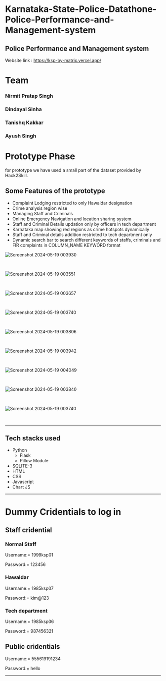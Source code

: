 # Karnataka-State-Police-Datathone-Police-Performance-and-Management-system
Police Performance and Management system
----
Website link : https://ksp-by-matrix.vercel.app/
# Team
<h3>Nirmit Pratap Singh</h3>
<h3>Dindayal Sinha</h3>
<h3>Tanishq Kakkar</h3>
<h3>Ayush Singh</h3>
<h1>Prototype Phase</h1>
for prototype we have used a small part of the dataset provided by Hack2Skill.
<h2>Some Features of the prototype</h2>
<ul>
<li>Complaint Lodging restricted to only Hawaldar designation</li>
<li>Crime analysis region wise</li>
<li>Managing Staff and Criminals</li>
<li>Online Emergency Navigation and location sharing system</li>
<li>Staff and Criminal Details updation only by officers in tech department</li>
<li>Karnataka map showing red regions as crime hotspots dynamically</li>
<li>Staff and Criminal details addition restricted to tech department only</li>
<li>Dynamic search bar to search different keywords of staffs, criminals and FIR complaints in COLUMN_NAME KEYWORD format</li></ul>

![Screenshot 2024-05-19 003930](https://github.com/Balaji-Nirmit/Karnataka-State-Police-Datathone-Police-Performance-and-Management-system/assets/132046259/560a5a88-55bf-4a11-ab6a-cf72e7cf5cb1)

<br>

![Screenshot 2024-05-19 003551](https://github.com/Balaji-Nirmit/Karnataka-State-Police-Datathone-Police-Performance-and-Management-system/assets/132046259/1f9853cc-e15d-489d-99d0-cd6f4a14dc08)

<br>

![Screenshot 2024-05-19 003657](https://github.com/Balaji-Nirmit/Karnataka-State-Police-Datathone-Police-Performance-and-Management-system/assets/132046259/1a866dcc-c4b9-42b7-8dd5-4026e433a2e3)

<br>

![Screenshot 2024-05-19 003740](https://github.com/Balaji-Nirmit/Karnataka-State-Police-Datathone-Police-Performance-and-Management-system/assets/132046259/6c079848-9a8a-4166-a1a9-1c885638aaf2)

<br>

![Screenshot 2024-05-19 003806](https://github.com/Balaji-Nirmit/Karnataka-State-Police-Datathone-Police-Performance-and-Management-system/assets/132046259/198f380e-7175-432d-8baf-82f8922ec1cf)

<br>

![Screenshot 2024-05-19 003942](https://github.com/Balaji-Nirmit/Karnataka-State-Police-Datathone-Police-Performance-and-Management-system/assets/132046259/860f4802-4a41-45a5-a287-74e05d448120)

<br>

![Screenshot 2024-05-19 004049](https://github.com/Balaji-Nirmit/Karnataka-State-Police-Datathone-Police-Performance-and-Management-system/assets/132046259/83357008-04ec-43c1-92aa-c53f0fa0243f)

 <br>

 ![Screenshot 2024-05-19 003840](https://github.com/Balaji-Nirmit/Karnataka-State-Police-Datathone-Police-Performance-and-Management-system/assets/132046259/16ea52bd-0237-4423-bd46-691694234103)
 
 <br>
 
 ![Screenshot 2024-05-19 003740](https://github.com/Balaji-Nirmit/Karnataka-State-Police-Datathone-Police-Performance-and-Management-system/assets/132046259/1b779b68-d6a8-4b66-a091-f7a8e7f85dce)

 <br>
<hr>
<h2>Tech stacks used</h2>
<ul>
  <li>
    Python
    <ul>
      <li>Flask</li>
      <li>Pillow Module</li>
    </ul>
  </li>
  <li>SQLITE-3</li>
  <li>HTML</li>
  <li>CSS</li>
  <li>Javascript</li>
  <li>Chart JS</li>
</ul>
<hr>
<h1>Dummy Cridentials to log in</h1>
<h2>Staff cridential</h2>
<h3>Normal Staff</h3>
<p>Username:= 1999ksp01</p>
<p>Password:= 123456</p>
<h3>Hawaldar</h3>
<p>Username:= 1985ksp07</p>
<p>Password:= kim@123</p>
<h3>Tech department</h3>
<p>Username:= 1985ksp06</p>
<p>Password:= 987456321</p>
<h2>Public cridentials</h2>
<p>Username:= 555619191234</p>
<p>Password:= hello</p>
<hr>
